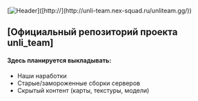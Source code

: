 [![Header]([https://i.imgur.com/PXXaz7g.jpg?size=2160x543&quality=96&type=album](https://i.imgur.com/9aRttX8.png))]([http://](http://unli-team.nex-squad.ru/unliteam.gg/))
## [Официальный репозиторий проекта unli_team]
#### Здесь планируется выкладывать:
- Наши наработки
- Старые/замороженные сборки серверов
- Скрытый контент (карты, текстуры, модели)
